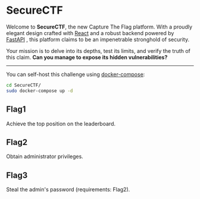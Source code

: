 # SecureCTF

Welcome to **SecureCTF**, the new Capture The Flag platform. With a proudly elegant design crafted with [React](https://react.dev/) and a robust backend powered by [FastAPI](https://fastapi.tiangolo.com/) , this platform claims to be an impenetrable stronghold of security.

Your mission is to delve into its depths, test its limits, and verify the truth of this claim. **Can you manage to expose its hidden vulnerabilities?**

---

You can self-host this challenge using [docker-compose](https://docs.docker.com/compose/install/):

```bash
cd SecureCTF/
sudo docker-compose up -d
```

## Flag1

Achieve the top position on the leaderboard.

## Flag2

Obtain administrator privileges.

## Flag3

Steal the admin's password (requirements: Flag2).
